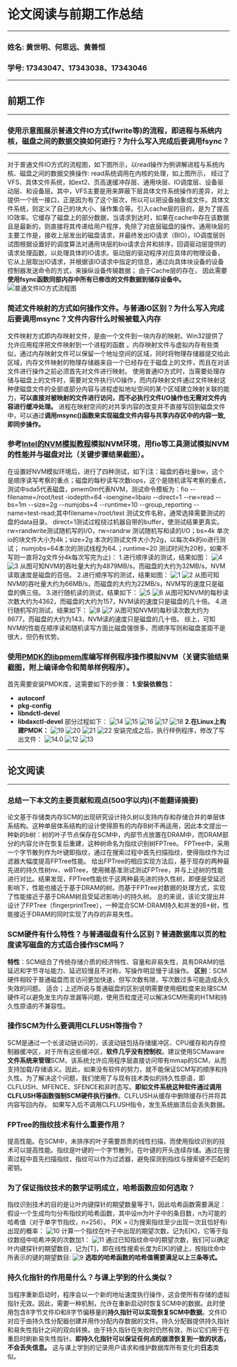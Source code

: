 # **论文阅读与前期工作总结**

* * *

### **姓名:** 黄世明、何思远、黄善恒

### **学号:** 17343047、17343038、17343046

* * *

## **前期工作**

* * *

### **使用示意图展示普通文件IO方式(fwrite等)的流程，即进程与系统内核，磁盘之间的数据交换如何进行？为什么写入完成后要调用fsync？**

* * *

对于普通文件IO方式的流程图，如下图所示，以read操作为例讲解进程与系统内核、磁盘之间的数据交换操作:
read系统调用在内核的处理，如上图所示， 经过了VFS、具体文件系统，如ext2、页高速缓冲存层、通用块层、IO调度层、设备驱动层、和设备层。其中，VFS主要是用来屏蔽下层具体文件系统操作的差异，对上提供一个统一接口，正是因为有了这个层次，所以可以把设备抽象成文件。具体文件系统，则定义了自己的块大小、操作集合等。引入cache层的目的，是为了提高IO效率。它缓存了磁盘上的部分数据，当请求到达时，如果在cache中存在该数据且是最新的，则直接将其传递给用户程序，免除了对底层磁盘的操作。通用块层的主要工作是，接收上层发出的磁盘请求，并最终发出IO请求（BIO）。IO调度层则试图根据设置好的调度算法对通用块层的bio请求合并和排序，回调驱动层提供的请求处理函数，以处理具体的IO请求。驱动层的驱动程序对应具体的物理设备，它从上层取出IO请求，并根据该IO请求中指定的信息，通过向具体块设备的设备控制器发送命令的方式，来操纵设备传输数据；
由于Cache层的存在， 因此需要**使用fsync函数同部内存中所有已修改的文件数据到储存设备中。**
![普通文件IO方式流程图](http://hi.csdn.net/attachment/201110/26/0_1319646288K9Bx.gif)

### **简述文件映射的方式如何操作文件。与普通IO区别？为什么写入完成后要调用msync？文件内容什么时候被载入内存**

文件映射方式即内存映射文件，是由一个文件到一块内存的映射。Win32提供了允许应用程序把文件映射到一个进程的函数 。内存映射文件与虚拟内存有些类似，通过内存映射文件可以保留一个地址空间的区域，同时将物理存储器提交给此区域，内存文件映射的物理存储器来自一个已经存在于磁盘上的文件，而且在对该文件进行操作之前必须首先对文件进行映射。
使用普通IO方式时，当需要处理存储与磁盘上的文件时，需要对文件执行I/O操作，而内存映射文件通过文件映射这种使磁盘文件的全部或部分内容与进程虚拟地址空间的某个区域建立映射关联的能力，**可以直接对被映射的文件进行访问，而不必执行文件I/O操作也无需对文件内容进行缓冲处理。** 
进程在映射空间的对共享内容的改变并不直接写回到磁盘文件中，可以通过**调用msync()函数来实现磁盘文件内容与共享内存区中的内容一致,即同步操作。**

### **参考[Intel的NVM模拟教程](https://software.intel.com/zh-cn/articles/how-to-emulate-persistent-memory-on-an-intel-architecture-server)模拟NVM环境，用fio等工具测试模拟NVM的性能并与磁盘对比（关键步骤结果截图）。**

在设置好NVM模拟环境后，进行了四种测试，如下(注：磁盘的吞吐量bw，这个是顺序读写考察的重点；磁盘的每秒读写次数iops，这个是随机读写考察的重点，测试中sda5代表磁盘，pmem0m代表NVM，测试命令模板为：fio --filename=/root/test -iodepth=64 -ioengine=libaio --direct=1 --rw=read --bs=1m --size=2g --numjobs=4 --runtime=10 --group_reporting --name=test-read;其中filename=/root/test 测试文件名称，通常选择需要测试的盘的data目录。 direct=1测试过程绕过机器自带的buffer，使测试结果更真实。 rw=randwrite测试随机写的I/O，rw=randrw 测试随机写和读的I/O；bs=4k 单次io的块文件大小为4k；size=2g 本次的测试文件大小为2g，以每次4k的io进行测试； numjobs=64本次的测试线程为64.；runtime=20 测试时间为20秒，如果不写则一直将2g文件分4k每次写完为止)：
1.进行顺序读的测试，结果如图：
![4](./assert/4.png)
![3](./assert/3.png)
从图可知NVM的吞吐量大约为4879MB/s，而磁盘的大约为32MB/s，NVM读取速度是磁盘的百倍。
2.进行顺序写的测试，结果如图：
![1](./assert/1.png)
![2](./assert/2.png)
从图可知NVM的吞吐量大约为66MB/s，而磁盘的大约为22MB/s，NVM写的速度只是磁盘的俩三倍。
3.进行随机读的测试，结果如下：
![5](./assert/5.png)
![6](./assert/6.png)
从图可知NVM的每秒读次数大约为4362，而磁盘的大约为157，NVM读的速度只是磁盘的几十倍。
4.进行随机写的测试，结果如下：
![8](./assert/8.png)
![7](./assert/7.png)
从图可知NVM的每秒读次数大约为8677，而磁盘的大约为143，NVM读的速度只是磁盘的几十倍。
综上，可知NVM的性能在顺序读和随机读写方面比磁盘强很多，而顺序写则和磁盘差距不是很大，但仍有优势。

### **使用[PMDK的libpmem库](http://pmem.io/pmdk/libpmem/)编写样例程序操作模拟NVM（关键实验结果截图，附上编译命令和简单样例程序）。**

首先需要安装PMDK库，这需要如下的步骤：
**1.安装依赖包：**

- **autoconf**
- **pkg-config**
- **libndctl-devel** 
- **libdaxctl-devel**
  部分过程如下：
  ![14](./assert/14.png)
  ![15](./assert/15.png)
  ![16](./assert/16.png)
  ![17](./assert/17.png)
  ![18](./assert/18.png)
  **2.在Linux上构建PMDK：**
  ![19](./assert/19.png)
  ![20](./assert/20.png)
  ![21](./assert/21.png)
  ![22](./assert/22.png)
  安装完成之后，执行样例程序，修改了写出文件：
  ![14.0](./assert/14.0.png)
  ![12](./assert/12.png)
  ![13](./assert/13.png)

* * *

## **论文阅读**

* * *

### **总结一下本文的主要贡献和观点(500字以内)(不能翻译摘要)**

论文基于存储类内存SCM的出现研究设计持久树以支持内存和存储合并的单层体系结构。这种单层体系结构的设计使得原有的内存B树不再适用，因此本文提出一种新的b树：树的叶子节点保存在SCM中，内部节点放置在DRAM中，而DRAM部分的内容允许在恢复后重建，这种树命名为指纹识别树FPTree。
FPTree中，采用一个字节散列作为叶键即指纹，通过在搜索过程中首先扫描指纹，使得指纹作为过滤器大幅度提高FPTree性能。
给出FPTree的相应实现方法后，基于现存的两种最先进的持久性树nv、wBTree，使用微基准测试测试FPTree，并与上述树的性能进行对比。结果发现，FPTree性能优于这两种最先进的持久性树，即便是受延迟影响下，性能也接近于基于DRAM的树。而基于FPTree对数据的处理方式，实现了性能接近于基于DRAM树且受延迟影响小的持久树。
总的来说，该论文提出并设计了FPTree（fingerprintTree），一种混合SCM-DRAM持久和并发的B+树，性能接近于DRAM的同时实现了内存的非易失性。

### **SCM硬件有什么特性？与普通磁盘有什么区别？普通数据库以页的粒度读写磁盘的方式适合操作SCM吗？**

**特性**：SCM结合了传统存储介质的经济特性、容量和非易失性，具有DRAM的低延迟和字节寻址能力、延迟较慢且不对称，写操作明显慢于读操作。
**区别**：SCM硬件相较于普通磁盘而言访问更加快速，但写次数有限，写次数过多可能造成永久失效的问题。
适合；上述所说与普通磁盘的区别说明需要使用细粒度来处理SCM硬件可以避免发生内存泄漏等问题，使用页粒度还可以解决SCM所需的HTM和持久性原语的不兼容性。

### **操作SCM为什么要调用CLFLUSH等指令？**

SCM是通过一个长波动链访问的，该波动链包括存储缓冲区、CPU缓存和内存控制器缓冲区，对于所有这些缓冲区，**软件几乎没有控制权**。建议使用SCMaware**文件系统来管理**SCM，该系统允许应用程序层直接访问带有mmap的SCM，从而支持加载/存储语义。因此，如果没有软件的努力，就不能保证SCM写的顺序和持久性。为了解决这个问题，我们使用了与现有技术类似的持久性原语，即CLFLUSH、MFENCE、SFENCE和非时态写。**即如文件系统这种软件通过调用CLFLUSH等函数强制SCM硬件执行操作**。CLFLUSH从缓存中删除缓存行并将其内容写回内存。 如果写入后不调用CLFLUSH指令，发生系统崩溃后会丢失数据。

### **FPTree的指纹技术有什么重要作用？**

提高性能。在SCM中，未排序的叶子需要昂贵的线性扫描，而使用指纹识别的技术可以提高性能。指纹是叶键的一个字节散列，在叶键的开头连续存储。通过在搜索过程中首先扫描指纹，指纹可以作为过滤器，避免探测到指纹与搜索键不匹配的密钥。

### **为了保证指纹技术的数学证明成立，哈希函数应如何选取？**

指纹识别技术的目的是让叶内键探针的期望数量等于1，因此哈希函数需要满足：
假设一个生成均匀分布指纹的哈希函数，其中设m为叶子中的条目数，n为可能的哈希值（对于单字节指纹，n=256）。
P[K = i]为搜索指纹至少出现一次且恰好有i出现的概率：
![10](./assert/10.png)
计算一个指纹在叶子中出现的期望次数，记为E[K]，它等于指纹数组中哈希冲突的次数加1：
![11](./assert/11.png)
通过已知指纹命中的期望次数，我们可以确定叶内键探针的期望数目，记为[T]，即在线性搜索长度为E[K]的键上，按指纹命中所表示的键的期望数目:
![9](./assert/9.png)
**选取的哈希函数的哈希值需要满足以上三条等式。**

### **持久化指针的作用是什么？与课上学到的什么类似？**

当程序重新启动时，程序会以一个新的地址速度执行操作，这会使所有存储的虚拟指针无效。因此，需要一种机制，允许在重新启动时恢复SCM中的数据。此时使用包含8字节文件ID和8字节偏移量的**持久指针可以实现恢复SCM中数据**。文件ID对应于由持久性分配器创建并用作分配内存数据的文件。持久分配器提供持久指针和易失性指针之间的双向转换。由于持久指针在失败时仍然有效，所以它们用于在重启时刷新易失性指针。**即持久化指针可以保证任何点的崩溃恢复到一致的状态，不会丢失信息。** 这与课上学到的记录用户请求和维护数据库所有变化的**日志**类似。
